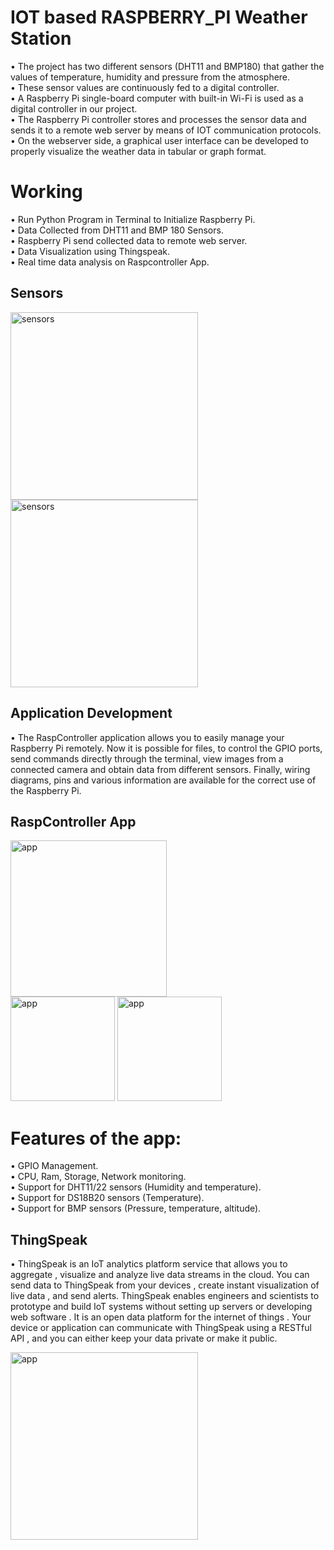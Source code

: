 # IOT based RASPBERRY_PI Weather Station
• The project has two different sensors (DHT11 and BMP180) that gather the values of temperature, humidity and pressure  from the atmosphere.<br/>
• These sensor values are continuously fed to a digital controller.<br/>
• A Raspberry Pi single-board computer with built-in Wi-Fi is used as a digital controller in our project.<br/>
• The Raspberry Pi controller stores and processes the sensor data and sends it to a remote web server by means of IOT communication protocols.<br/>
• On the webserver side, a graphical user interface can be developed to properly visualize the weather data in tabular or graph format.<br/>

# Working
• Run Python Program in Terminal to Initialize Raspberry Pi.<br/>
• Data Collected from DHT11 and BMP 180 Sensors.<br/>
• Raspberry Pi send collected data to remote web server.<br/>
• Data Visualization using Thingspeak.<br/>
• Real time data analysis on Raspcontroller App.<br/>

## Sensors

<img width="300" alt="sensors" src="https://github.com/nayandeep20028840/IOT-based-RASPBERRY_PI-Weather-Station/assets/97220336/fef8d35e-0228-4e4d-b01a-ecbff321f9c9.PNG">
<img width="300" alt="sensors" src="https://github.com/nayandeep20028840/IOT-based-RASPBERRY_PI-Weather-Station/assets/97220336/33a28de1-c5c7-4eee-b5f1-547dfa3cce92.PNG">

## Application Development

• The RaspController application allows you to easily manage your Raspberry Pi remotely. Now it is possible for files, to control the GPIO ports, send commands directly through the terminal, view images from a connected camera and obtain data from different sensors. Finally, wiring diagrams, pins and various information are available for the correct use of the Raspberry Pi.

## RaspController App

<img width="250" alt="app" src="https://github.com/nayandeep20028840/IOT-based-RASPBERRY_PI-Weather-Station/assets/97220336/c2eb6aa1-4f4a-40e7-b695-a99adf4f81cc.PNG"><br/>
<img width="167" alt="app" src="https://github.com/nayandeep20028840/IOT-based-RASPBERRY_PI-Weather-Station/assets/97220336/13293086-84eb-4753-af86-865f90fd4ae7.PNG">
<img width="167" alt="app" src="https://github.com/nayandeep20028840/IOT-based-RASPBERRY_PI-Weather-Station/assets/97220336/3077456c-bafa-4f18-8352-0a0bcb218d0e.PNG">

# Features of the app:

• GPIO Management.<br/>
• CPU, Ram, Storage, Network monitoring.<br/>
• Support for DHT11/22 sensors (Humidity and temperature).<br/>
• Support for DS18B20 sensors (Temperature).<br/>
• Support for BMP sensors (Pressure, temperature, altitude).<br/>

## ThingSpeak

• ThingSpeak is an IoT analytics platform service that allows you to aggregate , visualize and analyze live data streams in the cloud. You can send data to ThingSpeak from your devices , create instant visualization of live data , and send alerts. ThingSpeak enables engineers and scientists to prototype and build IoT systems without setting up servers or developing web software . It is an open data platform for the internet of things . Your device or application can communicate with ThingSpeak using a RESTful API , and you can either keep your data private or make it public.<br/>

<img width="300" alt="app" src="https://github.com/nayandeep20028840/IOT-based-RASPBERRY_PI-Weather-Station/assets/97220336/b8a9d4c0-4a9f-44d2-a045-efffa3d7db0c.PNG"><br/>









